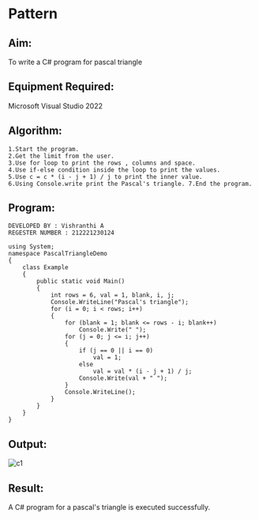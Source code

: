 # Pattern

## Aim:
To write a C# program for pascal triangle
## Equipment Required:
Microsoft Visual Studio 2022
## Algorithm:
```
1.Start the program. 
2.Get the limit from the user. 
3.Use for loop to print the rows , columns and space. 
4.Use if-else condition inside the loop to print the values. 
5.Use c = c * (i - j + 1) / j to print the inner value. 
6.Using Console.write print the Pascal's triangle. 7.End the program.
```
## Program:
```
DEVELOPED BY : Vishranthi A
REGESTER NUMBER : 212221230124
```
```
using System;
namespace PascalTriangleDemo
{
    class Example
    {
        public static void Main()
        {
            int rows = 6, val = 1, blank, i, j;
            Console.WriteLine("Pascal's triangle");
            for (i = 0; i < rows; i++)
            {
                for (blank = 1; blank <= rows - i; blank++)
                    Console.Write(" ");
                for (j = 0; j <= i; j++)
                {
                    if (j == 0 || i == 0)
                        val = 1;
                    else
                        val = val * (i - j + 1) / j;
                    Console.Write(val + " ");
                }
                Console.WriteLine();
            }
        }
    }
}
```
## Output:
![c1](https://user-images.githubusercontent.com/94677128/226790974-2280b4e3-5bb8-424e-8ac2-06fff3dbd8ba.jpg)

## Result:
A C# program for a pascal's triangle is executed successfully.
